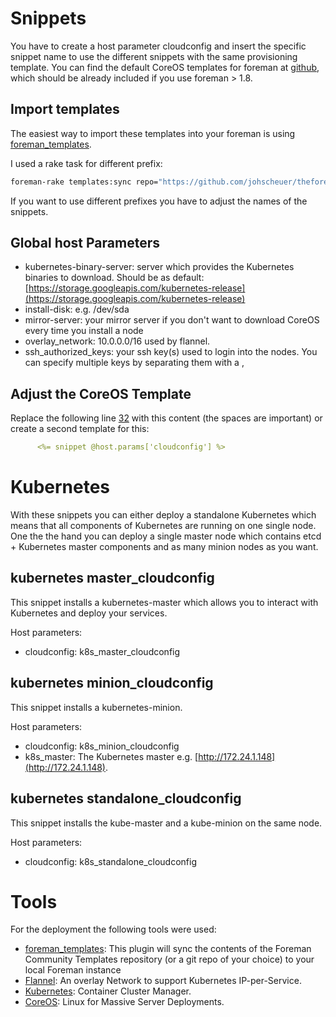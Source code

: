 # Snippets
You have to create a host parameter cloudconfig and insert the specific snippet name to use the different snippets with the same provisioning template. You can find the default CoreOS templates for foreman at [github](https://github.com/theforeman/community-templates/tree/develop/coreos), which should be already included if you use foreman > 1.8.

## Import templates
The easiest way to import these templates into your foreman is using [foreman_templates](https://github.com/theforeman/foreman_templates).

I used a rake task for different prefix:

```Bash
foreman-rake templates:sync repo="https://github.com/johscheuer/theforeman-coreos-kubernetes.git" prefix="k8s_" dirname="/kubernetes"
```

If you want to use different prefixes you have to adjust the names of the snippets.

## Global host Parameters
- kubernetes-binary-server: server which provides the Kubernetes binaries to download. Should be as default: [https://storage.googleapis.com/kubernetes-release](https://storage.googleapis.com/kubernetes-release)
- install-disk: e.g. /dev/sda
- mirror-server: your mirror server if you don't want to download CoreOS every time you install a node
- overlay_network: 10.0.0.0/16 used by flannel.
- ssh_authorized_keys: your ssh key(s) used to login into the nodes. You can specify multiple keys by separating them with a ,

## Adjust the CoreOS Template
Replace the following line [32](https://github.com/theforeman/community-templates/blob/develop/coreos/provision.erb#L32) with this content (the spaces are important) or create a second template for this:
```yaml
      <%= snippet @host.params['cloudconfig'] %>
```

# Kubernetes
With these snippets you can either deploy a standalone Kubernetes which means that all components of Kubernetes are running on one single node. One the the hand you can deploy a single master node which contains etcd + Kubernetes master components and as many minion nodes as you want.

## kubernetes master_cloudconfig
This snippet installs a kubernetes-master which allows you to interact with Kubernetes and deploy your services.

Host parameters:
- cloudconfig: k8s_master_cloudconfig

## kubernetes minion_cloudconfig
This snippet installs a kubernetes-minion.

Host parameters:
- cloudconfig: k8s_minion_cloudconfig
- k8s_master: The Kubernetes master e.g. [http://172.24.1.148](http://172.24.1.148).

## kubernetes standalone_cloudconfig
This snippet installs the kube-master and a kube-minion on the same node.

Host parameters:
- cloudconfig: k8s_standalone_cloudconfig

# Tools
For the deployment the following tools were used:
- [foreman_templates](https://github.com/theforeman/foreman_templates): This plugin will sync the contents of the Foreman Community Templates repository (or a git repo of your choice) to your local Foreman instance
- [Flannel](https://github.com/coreos/flannel): An overlay Network to support Kubernetes IP-per-Service.
- [Kubernetes](https://github.com/GoogleCloudPlatform/kubernetes): Container Cluster Manager.
- [CoreOS](https://github.com/coreos): Linux for Massive Server Deployments.
